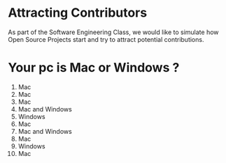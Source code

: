 # Attracting Contributors 
As part of the Software Engineering Class, we would like to simulate how Open Source Projects start and try to attract potential contributions. 

# Your pc is Mac or Windows ? 
1. Mac  
2. Mac  
3. Mac  
4. Mac and Windows  
5. Windows  
6. Mac  
7. Mac and Windows  
8. Mac  
9. Windows
10. Mac

